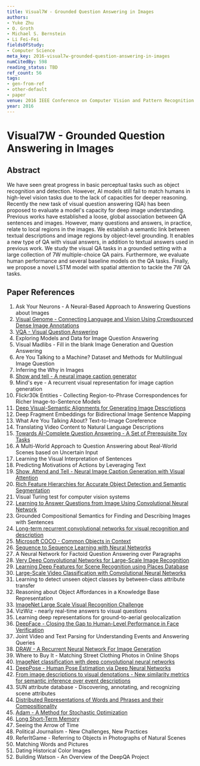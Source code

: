 ```yaml
---
title: Visual7W - Grounded Question Answering in Images
authors:
- Yuke Zhu
- O. Groth
- Michael S. Bernstein
- Li Fei-Fei
fieldsOfStudy:
- Computer Science
meta_key: 2016-visual7w-grounded-question-answering-in-images
numCitedBy: 598
reading_status: TBD
ref_count: 56
tags:
- gen-from-ref
- other-default
- paper
venue: 2016 IEEE Conference on Computer Vision and Pattern Recognition (CVPR)
year: 2016
---
```


# Visual7W - Grounded Question Answering in Images

## Abstract

We have seen great progress in basic perceptual tasks such as object recognition and detection. However, AI models still fail to match humans in high-level vision tasks due to the lack of capacities for deeper reasoning. Recently the new task of visual question answering (QA) has been proposed to evaluate a model's capacity for deep image understanding. Previous works have established a loose, global association between QA sentences and images. However, many questions and answers, in practice, relate to local regions in the images. We establish a semantic link between textual descriptions and image regions by object-level grounding. It enables a new type of QA with visual answers, in addition to textual answers used in previous work. We study the visual QA tasks in a grounded setting with a large collection of 7W multiple-choice QA pairs. Furthermore, we evaluate human performance and several baseline models on the QA tasks. Finally, we propose a novel LSTM model with spatial attention to tackle the 7W QA tasks.

## Paper References

1. Ask Your Neurons - A Neural-Based Approach to Answering Questions about Images
2. [Visual Genome - Connecting Language and Vision Using Crowdsourced Dense Image Annotations](2016-visual-genome-connecting-language-and-vision-using-crowdsourced-dense-image-annotations)
3. [VQA - Visual Question Answering](2015-vqa-visual-question-answering)
4. Exploring Models and Data for Image Question Answering
5. Visual Madlibs - Fill in the blank Image Generation and Question Answering
6. Are You Talking to a Machine? Dataset and Methods for Multilingual Image Question
7. Inferring the Why in Images
8. [Show and tell - A neural image caption generator](2015-show-and-tell-a-neural-image-caption-generator)
9. Mind's eye - A recurrent visual representation for image caption generation
10. Flickr30k Entities - Collecting Region-to-Phrase Correspondences for Richer Image-to-Sentence Models
11. [Deep Visual-Semantic Alignments for Generating Image Descriptions](2017-deep-visual-semantic-alignments-for-generating-image-descriptions)
12. Deep Fragment Embeddings for Bidirectional Image Sentence Mapping
13. What Are You Talking About? Text-to-Image Coreference
14. Translating Video Content to Natural Language Descriptions
15. [Towards AI-Complete Question Answering - A Set of Prerequisite Toy Tasks](2016-towards-ai-complete-question-answering-a-set-of-prerequisite-toy-tasks)
16. A Multi-World Approach to Question Answering about Real-World Scenes based on Uncertain Input
17. Learning the Visual Interpretation of Sentences
18. Predicting Motivations of Actions by Leveraging Text
19. [Show, Attend and Tell - Neural Image Caption Generation with Visual Attention](2015-show-attend-and-tell-neural-image-caption-generation-with-visual-attention)
20. [Rich Feature Hierarchies for Accurate Object Detection and Semantic Segmentation](2014-rich-feature-hierarchies-for-accurate-object-detection-and-semantic-segmentation)
21. Visual Turing test for computer vision systems
22. [Learning to Answer Questions from Image Using Convolutional Neural Network](2016-learning-to-answer-questions-from-image-using-convolutional-neural-network)
23. Grounded Compositional Semantics for Finding and Describing Images with Sentences
24. [Long-term recurrent convolutional networks for visual recognition and description](2015-long-term-recurrent-convolutional-networks-for-visual-recognition-and-description)
25. [Microsoft COCO - Common Objects in Context](2014-microsoft-coco-common-objects-in-context)
26. [Sequence to Sequence Learning with Neural Networks](2014-sequence-to-sequence-learning-with-neural-networks)
27. A Neural Network for Factoid Question Answering over Paragraphs
28. [Very Deep Convolutional Networks for Large-Scale Image Recognition](2015-very-deep-convolutional-networks-for-large-scale-image-recognition)
29. [Learning Deep Features for Scene Recognition using Places Database](2014-learning-deep-features-for-scene-recognition-using-places-database)
30. [Large-Scale Video Classification with Convolutional Neural Networks](2014-large-scale-video-classification-with-convolutional-neural-networks)
31. Learning to detect unseen object classes by between-class attribute transfer
32. Reasoning about Object Affordances in a Knowledge Base Representation
33. [ImageNet Large Scale Visual Recognition Challenge](2015-imagenet-large-scale-visual-recognition-challenge)
34. VizWiz - nearly real-time answers to visual questions
35. Learning deep representations for ground-to-aerial geolocalization
36. [DeepFace - Closing the Gap to Human-Level Performance in Face Verification](2014-deepface-closing-the-gap-to-human-level-performance-in-face-verification)
37. Joint Video and Text Parsing for Understanding Events and Answering Queries
38. [DRAW - A Recurrent Neural Network For Image Generation](2015-draw-a-recurrent-neural-network-for-image-generation)
39. Where to Buy It - Matching Street Clothing Photos in Online Shops
40. [ImageNet classification with deep convolutional neural networks](2012-imagenet-classification-with-deep-convolutional-neural-networks)
41. [DeepPose - Human Pose Estimation via Deep Neural Networks](2014-deeppose-human-pose-estimation-via-deep-neural-networks)
42. [From image descriptions to visual denotations - New similarity metrics for semantic inference over event descriptions](2014-from-image-descriptions-to-visual-denotations-new-similarity-metrics-for-semantic-inference-over-event-descriptions)
43. SUN attribute database - Discovering, annotating, and recognizing scene attributes
44. [Distributed Representations of Words and Phrases and their Compositionality](2013-distributed-representations-of-words-and-phrases-and-their-compositionality)
45. [Adam - A Method for Stochastic Optimization](2015-adam-a-method-for-stochastic-optimization)
46. [Long Short-Term Memory](1997-long-short-term-memory)
47. Seeing the Arrow of Time
48. Political Journalism - New Challenges, New Practices
49. ReferItGame - Referring to Objects in Photographs of Natural Scenes
50. Matching Words and Pictures
51. Dating Historical Color Images
52. Building Watson - An Overview of the DeepQA Project
